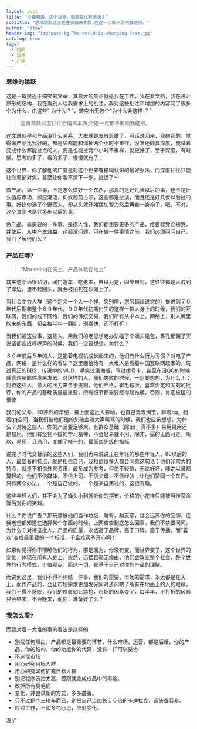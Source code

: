 ```yaml
---
layout: post
title: "你要知道，这个世界，到底变化有多快！"
subtitle: "思维跳跃过度往往会偏离本质,但这一点都不影响我瞎掰。"
author: "ztow"
header-img: "img/post-bg-The-world-is-changing-fast.jpg"
catalog: true
tags:
  - 时间
  - 世界
  - 产品
---
```

### 思维的跳跃
这是一篇接近于搞笑的文章，其最大的笑点就是我在工作，我在看文档，我在设计原形的结构，我在看别人给我需求上的批注，我对这些批注和增加的内容问了很多个为什么，由这些“ 为什么？”，转变出无数个“为什么会这样 ？”

> 思维跳跃过度往往会偏离本质,但这一点都不影响我瞎掰。

这文章似乎和产品没什么关系，大概就是发散思维了，可话说回来，我碰到的，觉得做产品比我好的，都是啥都能和你扯两个小时不重样，没准还颇具深度，我试着变成什么都能扯点的人，要是也能扯两个小时不重样，就更好了，至于深度，有时候，思考的多了，看的多了，慢慢就有了；

这个世界，你了解他的广度是对这个世界有模糊认识的最好办法，而深度往往只能让你局部对焦，甚至让你看不清下一步。扯远了～

做产品，第一件事，不是怎么做好一个东西，那真的是好几步以后的事，也不是什么适应市场，顺应潮流，抑或超前占领，这些都是扯淡，而且还是好几步以后扯的事。好比你选了个野蛮人，却从头就开始猛加智力然后再套一身袍子，哦，不对，这个其实也是好多步以后的事。

做产品，最需要的一件事，是摸人性，我们都想要更多的产品，给目标受众接受，并使用，从中产生效益，这都没问题，可在做一件事情之前，我们必须问问自己，我们了解他们么？
### 产品在哪?
> “Marketing在天上，产品体验在地上”

其实这个话很贴切，闭门造车，吃老本，自以为是，固步自封，这往往都是大浪到了岸边，想不起回头，就会被拍死在沙滩上了。

当社会主力人群（这个定义一个人一个样，您别喷，您另起灶说您的）推进到７０年代后期和整个８０年代，９０年代初期出生的这样一群人身上的时候，我们的互联网，我们的线下网络，我们的传统交易，我们所有从书本上，网络上，别人嘴里的来的东西，都会每半年一翻新，别嫌快，还不打折！

当我们被这些事，这些人，用我们的老思想老办法磕了个满头是包，鼻孔都朝了天说话都变成哼哼声的时候，我们一定要想想，为什么？

８０年前后５年的人，是抱着电视机成长起来的，他们有什么行为习惯？对电子产品，网络，是什么样的看法？这里面恰恰有一大堆人是看着中国互联网起家的，玩过真正的BBS，传说中的MUD，嘲笑过瀛海威，骂过拨号卡，甚至在没QQ的时候就喜欢用邮件发来发去。对这样的人，我们失败的时候，一定要想想，为什么！；对待这些人，最大的压力来自于挑剔，他们严格，崔毛球次，喜欢否定和尖刻的批评，你的产品的基础质量最重要，所有细节都需要经得起推敲，否则，肯定被磕的很惨

我们的父辈，50开外的年纪，被上面这批人影响，也自己弄着淘宝，聊着qq，翻着qq空间，当我们被他们磕的头破血流大声叫骂的时候，我们也应该想想，为什么？对待这些人，你的产品要足够大，有群众基础（除qq，真不多）易用易用还是易用，他们有坚韧不拔的学习精神，不会轻易就不用，除非，逼的无路可走，所以，易用，且通用，变成了唯一的，最高优先级的指标

说完了时代交替前的这些人们，我们再来说说正在年轻的那些年轻人，80以后的人，最显著的特点，就是相信自己，我相信很多人都会同意这句话；他们非常大的特点，就是不相信外来资讯，最多成为参考，但绝不轻信，无论好坏，嗤之以鼻都算轻的，他们不信媒体，不信上司，不信父母，不信经验；让他们赞同一个东西，只有两个办法，一个是自己做的，一个是亲自用过的，这很有趣。

这些年轻人们，并不会为了蝇头小利就听你的摆布，价格的小花样只能被当作茶余饭后对你的笑料。

什么？你说广告？那玩意被他们当作垃圾，越有，越反感，越会远离你的品牌，连我老爸都知道在选择某个东西的时候，上网查查到底怎么回事。我们不禁要问问，为什么？对待这批人，产品的质量，永远高于品牌，高于口碑，高于传播，而“喜欢”变成最重要的一个标准，千金难买爷开心啊！

如果你觉得你不理解他们的行为，那是因为，你没有变，而世界变了，这个世界的变化，体现在所有人身上，突然，迅猛且毫无缘由，他们会改变整个社会，整个世界的行为模式，价值观点，而这一切，都基于自己对你的产品的理解。

而说到这里，我们不得不纠结一件事，我们的需要，市场的需求，永远都是在天上，而作产品的，会让市场需求更加发光同时还闪瞎了所有在地面上的人的眼睛，我们不得不感叹，我们的位置如此尴尬，市场的因素变了，每半年，不打折的风暴只会早来，不会晚来，而你，准备好了么？
### 我怎么看?
而我对着一大堆的事的看法是这样的
- 别找任何理由，产品都是最重要的环节，什么市场，运营，都是后话，你的产品，你的结构，你的功能你的代码，没有一样可以妥协
- 不迷信市场
- 用心研究目标人群
- 用心研究如何扩充目标人群
- 别把程序员抬太高，否则就变成成品中的毒瘤。
- 改掉所有臭毛病
- 变化，并尝试新的方式，多多益善。
- 只不过是个三轮车而已，别把自己当加长１０倍的卡迪拉克，调头很容易。
- 应对工作，不如多花心思，应对变化。

没了
